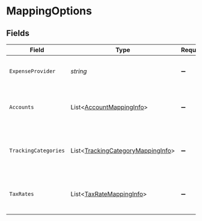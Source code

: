 # MappingOptions


## Fields

| Field                                                                                       | Type                                                                                        | Required                                                                                    | Description                                                                                 | Example                                                                                     |
| ------------------------------------------------------------------------------------------- | ------------------------------------------------------------------------------------------- | ------------------------------------------------------------------------------------------- | ------------------------------------------------------------------------------------------- | ------------------------------------------------------------------------------------------- |
| `ExpenseProvider`                                                                           | *string*                                                                                    | :heavy_minus_sign:                                                                          | Name of the expense integration.                                                            | Partner Expense                                                                             |
| `Accounts`                                                                                  | List<[AccountMappingInfo](../../Models/Components/AccountMappingInfo.md)>                   | :heavy_minus_sign:                                                                          | Array of available accounts for mapping.                                                    |                                                                                             |
| `TrackingCategories`                                                                        | List<[TrackingCategoryMappingInfo](../../Models/Components/TrackingCategoryMappingInfo.md)> | :heavy_minus_sign:                                                                          | Array of available tracking categories for mapping.                                         |                                                                                             |
| `TaxRates`                                                                                  | List<[TaxRateMappingInfo](../../Models/Components/TaxRateMappingInfo.md)>                   | :heavy_minus_sign:                                                                          | Array of available tax rates for mapping.                                                   |                                                                                             |